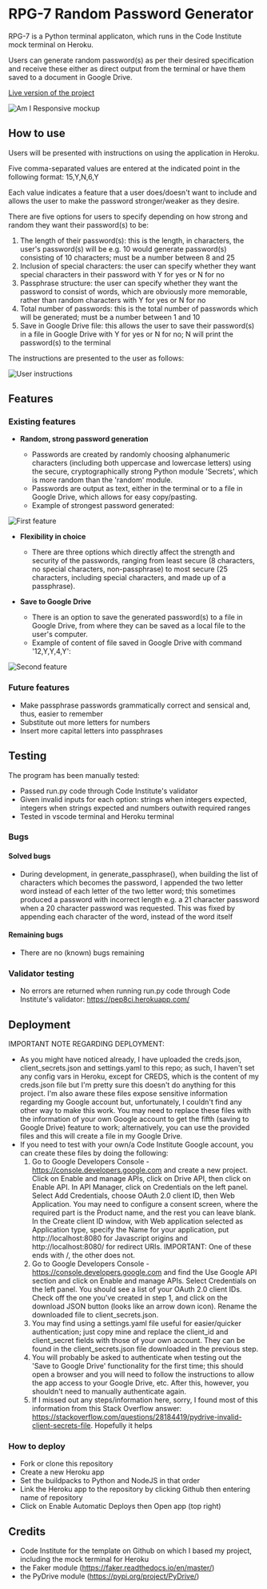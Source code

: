 # RPG-7 Random Password Generator

RPG-7 is a Python terminal applicaton, which runs in the Code Institute mock terminal on Heroku.

Users can generate random password(s) as per their desired specification and receive these either as direct output 
from the terminal or have them saved to a document in Google Drive.

[Live version of the project](https://rpg-7-05e54012230e.herokuapp.com/)

![Am I Responsive mockup](https://raw.githubusercontent.com/ebl138/rpg-7/main/media/RPG-7-responsive-mockup.png)

## How to use

Users will be presented with instructions on using the application in Heroku.

Five comma-separated values are entered at the indicated point in the following format: 15,Y,N,6,Y

Each value indicates a feature that a user does/doesn't want to include and allows the user to make the password 
stronger/weaker as they desire.

There are five options for users to specify depending on how strong and random they want their password(s) to be:

1. The length of their password(s): this is the length, in characters, the user's password(s) will be e.g. 10 would 
generate password(s) consisting of 10 characters; must be a number between 8 and 25
2. Inclusion of special characters: the user can specify whether they want special characters in their password with 
Y for yes or N for no
3. Passphrase structure: the user can specify whether they want the password to consist of words, which are obviously 
more memorable, rather than random characters with Y for yes or N for no
4. Total number of passwords: this is the total number of passwords which will be generated; must be a number between 
1 and 10
5. Save in Google Drive file: this allows the user to save their password(s) in a file in Google Drive with Y for yes 
or N for no; N will print the password(s) to the terminal

The instructions are presented to the user as follows:

![User instructions](https://raw.githubusercontent.com/ebl138/rpg-7/main/media/user-instructions.png)

## Features

### Existing features

- __Random, strong password generation__

  - Passwords are created by randomly choosing alphanumeric characters (including both uppercase and lowercase letters) 
    using the secure, cryptographically strong Python module 'Secrets', which is more random than the 'random' module.
  - Passwords are output as text, either in the terminal or to a file in Google Drive, which allows for easy copy/pasting.
  - Example of strongest password generated:

![First feature](https://raw.githubusercontent.com/ebl138/rpg-7/main/media/first-feature.png)

- __Flexibility in choice__

  - There are three options which directly affect the strength and security of the passwords, ranging from least secure 
    (8 characters, no special characters, non-passphrase) to most secure (25 characters, including special characters, and 
    made up of a passphrase).

- __Save to Google Drive__

  - There is an option to save the generated password(s) to a file in Google Drive, from where they can be saved as a local 
    file to the user's computer.
  - Example of content of file saved in Google Drive with command '12,Y,Y,4,Y':

![Second feature](https://raw.githubusercontent.com/ebl138/rpg-7/main/media/second-feature.png)

### Future features

- Make passphrase passwords grammatically correct and sensical and, thus, easier to remember
- Substitute out more letters for numbers
- Insert more capital letters into passphrases

## Testing

The program has been manually tested:

 - Passed run.py code through Code Institute's validator
 - Given invalid inputs for each option: strings when integers expected, integers when strings expected and numbers 
   outwith required ranges
 - Tested in vscode terminal and Heroku terminal

### Bugs

#### Solved bugs

- During development, in generate_passphrase(), when building the list of characters which becomes the password, I 
  appended the two letter word instead of each letter of the two letter word; this sometimes produced a password 
  with incorrect length e.g. a 21 character password when a 20 character password was requested. This was fixed 
  by appending each character of the word, instead of the word itself

#### Remaining bugs

- There are no (known) bugs remaining

### Validator testing

- No errors are returned when running run.py code through Code Institute's validator: https://pep8ci.herokuapp.com/

## Deployment

IMPORTANT NOTE REGARDING DEPLOYMENT:

- As you might have noticed already, I have uploaded the creds.json, client_secrets.json and settings.yaml to this 
  repo; as such, I haven't set any config vars in Heroku, except for CREDS, which is the content of my creds.json 
  file but I'm pretty sure this doesn't do anything for this project. I'm also aware these files expose sensitive 
  information regarding my Google account but, unfortunately, I couldn't find any other way to make this work. You 
  may need to replace these files with the information of your own Google account to get the fifth (saving to Google 
  Drive) feature to work; alternatively, you can use the provided files and this will create a file in my Google Drive.
- If you need to test with your own/a Code Institute Google account, you can create these files by doing the following:
    1. Go to Google Developers Console - https://console.developers.google.com and create a new project. Click on 
    Enable and manage APIs, click on Drive API, then click on Enable API. In API Manager, click on Credentials on 
    the left panel. Select Add Credentials, choose OAuth 2.0 client ID, then Web Application. You may need to configure 
    a consent screen, where the required part is the Product name, and the rest you can leave blank. In the Create client 
    ID window, with Web application selected as Application type, specify the Name for your application, put 
    http://localhost:8080 for Javascript origins and http://localhost:8080/ for redirect URIs. IMPORTANT: One of these ends 
    with /, the other does not.
    2. Go to Google Developers Console -https://console.developers.google.com and find the Use Google API section and 
    click on Enable and manage APIs. Select Credentials on the left panel. You should see a list of your OAuth 2.0 client 
    IDs. Check off the one you've created in step 1, and click on the download JSON button (looks like an arrow down icon). 
    Rename the downloaded file to client_secrets.json.
    3. You may find using a settings.yaml file useful for easier/quicker authentication; just copy mine and replace the 
    client_id and client_secret fields with those of your own account. They can be found in the client_secrets.json file 
    downloaded in the previous step.
    4. You will probably be asked to authenticate when testing out the 'Save to Google Drive' functionality for the first 
    time; this should open a browser and you will need to follow the instructions to allow the app access to your Google 
    Drive, etc. After this, however, you shouldn't need to manually authenticate again.
    5. If I missed out any steps/information here, sorry, I found most of this information from this Stack Overflow answer: 
    https://stackoverflow.com/questions/28184419/pydrive-invalid-client-secrets-file. Hopefully it helps

### How to deploy

- Fork or clone this repository
- Create a new Heroku app
- Set the buildpacks to Python and NodeJS in that order
- Link the Heroku app to the repository by clicking Github then entering name of repository
- Click on Enable Automatic Deploys then Open app (top right)

## Credits

- Code Institute for the template on Github on which I based my project, including the mock terminal for Heroku
- the Faker module (https://faker.readthedocs.io/en/master/)
- the PyDrive module (https://pypi.org/project/PyDrive/)